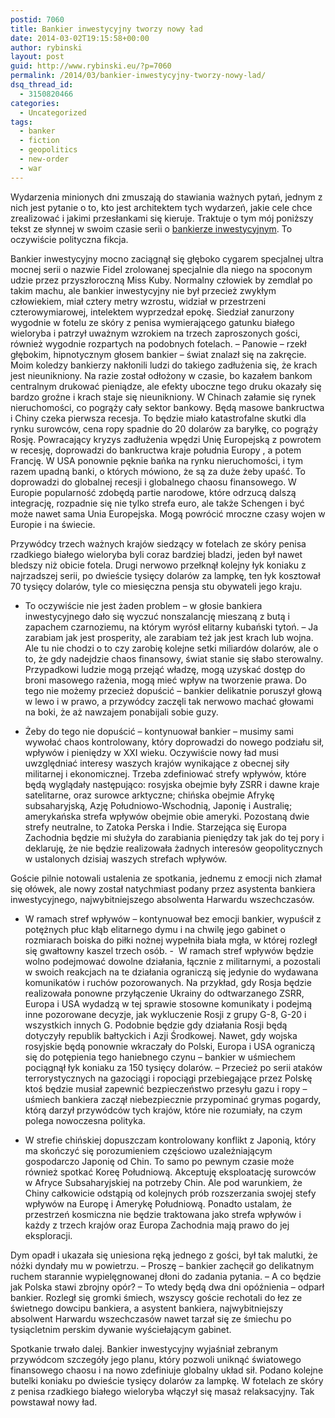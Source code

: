 ```yaml
---
postid: 7060
title: Bankier inwestycyjny tworzy nowy ład
date: 2014-03-02T19:15:58+00:00
author: rybinski
layout: post
guid: http://www.rybinski.eu/?p=7060
permalink: /2014/03/bankier-inwestycyjny-tworzy-nowy-lad/
dsq_thread_id:
  - 3150820466
categories:
  - Uncategorized
tags:
  - banker
  - fiction
  - geopolitics
  - new-order
  - war
---
```

Wydarzenia minionych dni zmuszają do stawiania ważnych pytań, jednym z nich jest pytanie o to, kto jest architektem tych wydarzeń, jakie cele chce zrealizować i jakimi przesłankami się kieruje. Traktuje o tym mój poniższy tekst ze słynnej w swoim czasie serii o [bankierze inwestycyjnym](http://forsal.pl/artykuly/392658,rybinski_bankier_inwestycyjny.html). To oczywiście polityczna fikcja.

<!--more-->

Bankier inwestycyjny mocno zaciągnął się głęboko cygarem specjalnej ultra mocnej serii o nazwie Fidel zrolowanej specjalnie dla niego na spoconym udzie przez przyszłoroczną Miss Kuby. Normalny człowiek by zemdlał po takim machu, ale bankier inwestycyjny nie był przecież zwykłym człowiekiem, miał cztery metry wzrostu, widział w przestrzeni czterowymiarowej, intelektem wyprzedzał epokę. Siedział zanurzony wygodnie w fotelu ze skóry z penisa wymierającego gatunku białego wieloryba i patrzył uważnym wzrokiem na trzech zaproszonych gości, również wygodnie rozpartych na podobnych fotelach. – Panowie – rzekł głębokim, hipnotycznym głosem bankier – świat znalazł się na zakręcie. Moim koledzy bankierzy nakłonili ludzi do takiego zadłużenia się, że krach jest nieunikniony. Na razie został odłożony w czasie, bo kazałem bankom centralnym drukować pieniądze, ale efekty uboczne tego druku okazały się bardzo groźne i krach staje się nieunikniony. W Chinach załamie się rynek nieruchomości, co pogrąży cały sektor bankowy. Będą masowe bankructwa i Chiny czeka pierwsza recesja. To będzie miało katastrofalne skutki dla rynku surowców, cena ropy spadnie do 20 dolarów za baryłkę, co pogrąży Rosję. Powracający kryzys zadłużenia wpędzi Unię Europejską z powrotem w recesję, doprowadzi do bankructwa kraje południa Europy , a potem Francję. W USA ponownie pęknie bańka na rynku nieruchomości, i tym razem upadną banki, o których mówiono, że są za duże żeby upaść. To doprowadzi do globalnej recesji i globalnego chaosu finansowego. W Europie popularność zdobędą partie narodowe, które odrzucą dalszą integrację, rozpadnie się nie tylko strefa euro, ale także Schengen i być może nawet sama Unia Europejska. Mogą powrócić mroczne czasy wojen w Europie i na świecie.

Przywódcy trzech ważnych krajów siedzący w fotelach ze skóry penisa rzadkiego białego wieloryba byli coraz bardziej bladzi, jeden był nawet bledszy niż obicie fotela. Drugi nerwowo przełknął kolejny łyk koniaku z najrzadszej serii, po dwieście tysięcy dolarów za lampkę, ten łyk kosztował 70 tysięcy dolarów, tyle co miesięczna pensja stu obywateli jego kraju.

- To oczywiście nie jest żaden problem – w głosie bankiera inwestycyjnego dało się wyczuć nonszalancję mieszaną z butą i zapachem czarnoziemu, na którym wyrósł elitarny kubański tytoń. – Ja zarabiam jak jest prosperity, ale zarabiam też jak jest krach lub wojna. Ale tu nie chodzi o to czy zarobię kolejne setki miliardów dolarów, ale o to, że gdy nadejdzie chaos finansowy, świat stanie się słabo sterowalny. Przypadkowi ludzie mogą przejąć władzę, mogą uzyskać dostęp do broni masowego rażenia, mogą mieć wpływ na tworzenie prawa. Do tego nie możemy przecież dopuścić – bankier delikatnie poruszył głową w lewo i w prawo, a przywódcy zaczęli tak nerwowo machać głowami na boki, że aż nawzajem ponabijali sobie guzy.

- Żeby do tego nie dopuścić – kontynuował bankier – musimy sami wywołać chaos kontrolowany, który doprowadzi do nowego podziału sił, wpływów i pieniędzy w XXI wieku. Oczywiście nowy ład musi uwzględniać interesy waszych krajów wynikające z obecnej siły militarnej i ekonomicznej. Trzeba zdefiniować strefy wpływów, które będą wyglądały następująco: rosyjska obejmie były ZSRR i dawne kraje satelitarne, oraz surowce arktyczne; chińska obejmie Afrykę subsaharyjską, Azję Południowo-Wschodnią, Japonię i Australię; amerykańska strefa wpływów obejmie obie ameryki. Pozostaną dwie strefy neutralne, to Zatoka Perska i Indie. Starzejąca się Europa Zachodnia będzie mi służyła do zarabiania pieniędzy tak jak do tej pory i deklaruję, że nie będzie realizowała żadnych interesów geopolitycznych w ustalonych dzisiaj waszych strefach wpływów.

Goście pilnie notowali ustalenia ze spotkania, jednemu z emocji nich złamał się ołówek, ale nowy został natychmiast podany przez asystenta bankiera inwestycyjnego, najwybitniejszego absolwenta Harwardu wszechczasów.

- W ramach stref wpływów – kontynuował bez emocji bankier, wypuścił z potężnych płuc kłąb elitarnego dymu i na chwilę jego gabinet o rozmiarach boiska do piłki nożnej wypełniła biała mgła, w której rozległ się gwałtowny kaszel trzech osób. -  W ramach stref wpływów będzie wolno podejmować dowolne działania, łącznie z militarnymi, a pozostali w swoich reakcjach na te działania ograniczą się jedynie do wydawana komunikatów i ruchów pozorowanych. Na przykład, gdy Rosja będzie realizowała ponowne przyłączenie Ukrainy do odtwarzanego ZSRR, Europa i USA wydadzą w tej sprawie stosowne komunikaty i podejmą inne pozorowane decyzje, jak wykluczenie Rosji z grupy G-8, G-20 i wszystkich innych G. Podobnie będzie gdy działania Rosji będą dotyczyły republik bałtyckich i Azji Środkowej. Nawet, gdy wojska rosyjskie będą ponownie wkraczały do Polski, Europa i USA ograniczą się do potępienia tego haniebnego czynu – bankier w uśmiechem pociągnął łyk koniaku za 150 tysięcy dolarów. – Przecież po serii ataków terrorystycznych na gazociągi i ropociągi przebiegające przez Polskę ktoś będzie musiał zapewnić bezpieczeństwo przesyłu gazu i ropy – uśmiech bankiera zaczął niebezpiecznie przypominać grymas pogardy, którą darzył przywódców tych krajów, które nie rozumiały, na czym polega nowoczesna polityka.

- W strefie chińskiej dopuszczam kontrolowany konflikt z Japonią, który ma skończyć się porozumieniem częściowo uzależniającym gospodarczo Japonię od Chin. To samo po pewnym czasie może również spotkać Koreę Południową. Akceptuję eksploatację surowców w Afryce Subsaharyjskiej na potrzeby Chin. Ale pod warunkiem, że Chiny całkowicie odstąpią od kolejnych prób rozszerzania swojej stefy wpływów na Europę i Amerykę Południową. Ponadto ustalam, że przestrzeń kosmiczna nie będzie traktowana jako strefa wpływów i każdy z trzech krajów oraz Europa Zachodnia mają prawo do jej eksploracji.

Dym opadł i ukazała się uniesiona ręką jednego z gości, był tak malutki, że nóżki dyndały mu w powietrzu. – Proszę – bankier zachęcił go delikatnym ruchem starannie wypielęgnowanej dłoni do zadania pytania. – A co będzie jak Polska stawi zbrojny opór? – To wtedy będą dwa dni opóźnienia – odparł bankier. Rozległ się gromki śmiech, wszyscy goście rechotali do łez ze świetnego dowcipu bankiera, a asystent bankiera, najwybitniejszy absolwent Harwardu wszechczasów nawet tarzał się ze śmiechu po tysiącletnim perskim dywanie wyściełającym gabinet.

Spotkanie trwało dalej. Bankier inwestycyjny wyjaśniał zebranym przywódcom szczegóły jego planu, który pozwoli uniknąć światowego finansowego chaosu i na nowo zdefiniuje globalny układ sił. Podano kolejne butelki koniaku po dwieście tysięcy dolarów za lampkę. W fotelach ze skóry z penisa rzadkiego białego wieloryba włączył się masaż relaksacyjny. Tak powstawał nowy ład.
